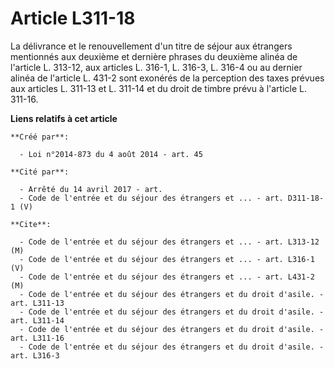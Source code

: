 # Article L311-18

La délivrance et le renouvellement d'un titre de séjour aux étrangers mentionnés aux deuxième et dernière phrases du deuxième
alinéa de l'article L. 313-12, aux articles L. 316-1, L. 316-3, L. 316-4 ou au dernier alinéa de l'article L. 431-2 sont
exonérés de la perception des taxes prévues aux articles L. 311-13 et L. 311-14 et du droit de timbre prévu à l'article L.
311-16.

**Liens relatifs à cet article**

	**Créé par**:

	  - Loi n°2014-873 du 4 août 2014 - art. 45

	**Cité par**:

	  - Arrêté du 14 avril 2017 - art.
	  - Code de l'entrée et du séjour des étrangers et ... - art. D311-18-1 (V)

	**Cite**:

	  - Code de l'entrée et du séjour des étrangers et ... - art. L313-12 (M)
	  - Code de l'entrée et du séjour des étrangers et ... - art. L316-1 (V)
	  - Code de l'entrée et du séjour des étrangers et ... - art. L431-2 (M)
	  - Code de l'entrée et du séjour des étrangers et du droit d'asile. - art. L311-13
	  - Code de l'entrée et du séjour des étrangers et du droit d'asile. - art. L311-14
	  - Code de l'entrée et du séjour des étrangers et du droit d'asile. - art. L311-16
	  - Code de l'entrée et du séjour des étrangers et du droit d'asile. - art. L316-3
